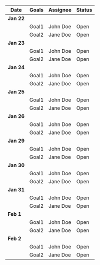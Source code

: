 | Date       | Goals | Assignee | Status |
|------------|-------|----------|--------|
| **Jan 22** |       |          |        |
|            | Goal1 | John Doe | Open   |
|            | Goal2 | Jane Doe | Open   |
| **Jan 23** |       |          |        |
|            | Goal1 | John Doe | Open   |
|            | Goal2 | Jane Doe | Open   |
| **Jan 24** |       |          |        |
|            | Goal1 | John Doe | Open   |
|            | Goal2 | Jane Doe | Open   |
| **Jan 25** |       |          |        |
|            | Goal1 | John Doe | Open   |
|            | Goal2 | Jane Doe | Open   |
| **Jan 26** |       |          |        |
|            | Goal1 | John Doe | Open   |
|            | Goal2 | Jane Doe | Open   |
| **Jan 29** |       |          |        |
|            | Goal1 | John Doe | Open   |
|            | Goal2 | Jane Doe | Open   |
| **Jan 30** |       |          |        |
|            | Goal1 | John Doe | Open   |
|            | Goal2 | Jane Doe | Open   |
| **Jan 31** |       |          |        |
|            | Goal1 | John Doe | Open   |
|            | Goal2 | Jane Doe | Open   |
| **Feb 1**  |       |          |        |
|            | Goal1 | John Doe | Open   |
|            | Goal2 | Jane Doe | Open   |
| **Feb 2**  |       |          |        |
|            | Goal1 | John Doe | Open   |
|            | Goal2 | Jane Doe | Open   |
